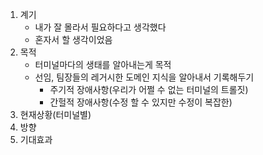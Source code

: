 1. 계기
	- 내가 잘 몰라서 필요하다고 생각했다
	- 혼자서 할 생각이었음
2. 목적
	- 터미널마다의 생태를 알아내는게 목적
	- 선임, 팀장들의 레거시한 도메인 지식을 알아내서 기록해두기
		- 주기적 장애사항(우리가 어쩔 수 없는 터미널의 트롤짓)
		- 간헐적 장애사항(수정 할 수 있지만 수정이 복잡한)
3. 현재상황(터미널별)
4. 방향
5. 기대효과